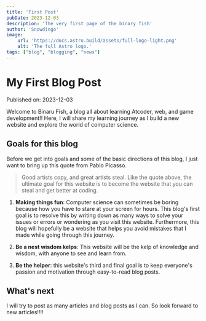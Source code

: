 ```yaml
---
title: 'First Post'
pubDate: 2023-12-03
description: 'The very first page of the binary fish'
author: 'Snowdingo'
image:
    url: 'https://docs.astro.build/assets/full-logo-light.png'
    alt: 'The full Astro logo.'
tags: ["blog", "blogging", "news"]
---
```

# My First Blog Post

Published on: 2023-12-03

Welcome to Binaru Fish, a blog all about learning Atcoder, web, and game development!! Here, I will share my learning journey as I build a new website and explore the world of computer science.

## Goals for this blog
Before we get into goals and some of the basic directions of this blog, I just want to bring up this quote from Pablo Picasso.
>Good artists copy, and great artists steal.
Like the quote above, the ultimate goal for this website is to become the website that you can steal and get better at coding.

1. **Making things fun**: Computer science can sometimes be boring because how you have to stare at your screen for hours. This blog's first goal is to resolve this by writing down as many ways to solve your issues or errors or wondering as you visit this website. Furthermore, this blog will hopefully be a website that helps you avoid mistakes that I made while going through this journey.

2. **Be a nest wisdom kelps**: This website will be the kelp of knowledge and wisdom, with anyone to see and learn from. 

3. **Be the helper**: this website's third and final goal is to keep everyone's passion and motivation through easy-to-read blog posts. 

## What's next

I will try to post as many articles and blog posts as I can.
So look forward to new articles!!!!